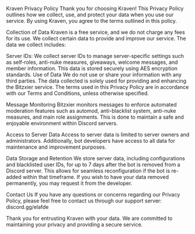 Kraven Privacy Policy
Thank you for choosing Kraven! This Privacy Policy outlines how we collect, use, and protect your data when you use our service. By using Kraven, you agree to the terms outlined in this policy.

Collection of Data
Kraven is a free service, and we do not charge any fees for its use. We collect certain data to provide and improve our service. The data we collect includes:

Server IDs: We collect server IDs to manage server-specific settings such as self-roles, anti-nuke measures, giveaways, welcome messages, and member information. This data is stored securely using AES encryption standards.
Use of Data
We do not use or share your information with any third parties. The data collected is solely used for providing and enhancing the Bitzxier service. The terms used in this Privacy Policy are in accordance with our Terms and Conditions, unless otherwise specified.

Message Monitoring
Bitzxier monitors messages to enforce automated moderation features such as automod, anti-blacklist system, anti-nuke measures, and main role assignments. This is done to maintain a safe and enjoyable environment within Discord servers.

Access to Server Data
Access to server data is limited to server owners and administrators. Additionally, bot developers have access to all data for maintenance and improvement purposes.

Data Storage and Retention
We store server data, including configurations and blacklisted user IDs, for up to 7 days after the bot is removed from a Discord server. This allows for seamless reconfiguration if the bot is re-added within that timeframe. If you wish to have your data removed permanently, you may request it from the developer.

Contact Us
If you have any questions or concerns regarding our Privacy Policy, please feel free to contact us through our support server: discord.gg/elafde

Thank you for entrusting Kraven with your data. We are committed to maintaining your privacy and providing a secure service.
